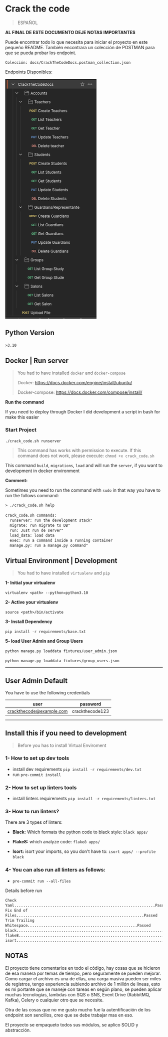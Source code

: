 # Crack the code
> ESPAÑOL

**AL FINAL DE ESTE DOCUMENTO DEJE NOTAS IMPORTANTES**

Puede encontrar todo lo que necesita para iniciar el proyecto en este pequeño README. También encontrara un colección de POSTMAN para que se pueda probar los endpoint.

```
Colección: docs/CrackTheCodeDocs.postman_collection.json
```
Endpoints Disponibles:

![Gato](docs/img/endpoints.png)

## Python Version
`>3.10`

## Docker | Run server
> You had to have installed  `docker` and `docker-compose`
>
> Docker: https://docs.docker.com/engine/install/ubuntu/
>
> Docker-compose: https://docs.docker.com/compose/install/

**Run the command**

If you need to deploy through Docker I did development a script in bash for make this easier

### Start Project

```
./crack_code.sh runserver
```

> This command has works with permission to execute.  If this command does not work, please execute: `chmod +x crack_code.sh`

This command `build`, `migrations`, `load` and will run the `server`, if you want to development in docker environment


**Comment:**

Sometimes you need to run the command with `sudo` in that way you have to run the follows command:

```
> ./crack_code.sh help

crack_code.sh commands:
  runserver: run the development stack"
  migrate: run migrate to DB"
  run: Just run de server"
  load_data: load data
  exec: run a command inside a running container
  manage.py: run a manage.py command"
```


## Virtual Environment | Development
> You had to have installed `virtualenv` and `pip`

**1- Initial your virtualenv**

`virtualenv <path> --python=python3.10`

**2- Active your virtualenv**

`source <path>/bin/activate`

**3- Install Dependency**

`pip install -r requirements/base.txt`


**5- load User Admin and Group Users**

`python manage.py loaddata fixtures/user_admin.json`


`python manage.py loaddata fixtures/group_users.json`
___


## User Admin Default

You have to use the following credentials

| user                      | password        |
|---------------------------|-----------------|
| crackthecode@example.com  | crackthecode123 |

___

## Install this if you need to development
> Before you has to install Virtual Enviroment

### 1- How to set up dev tools
* install dev requirements  `pip install -r requirements/dev.txt`
* run  `pre-commit install`

### 2- How to set up linters tools
* install linters requirements  `pip install -r requirements/linters.txt`

### 3- How to run linters?
There are 3 types of linters:

* **Black:** Which formats the python code to black style: `black apps/`

* **Flake8:** which analyze code: `flake8 apps/`

* **Isort:** isort your imports, so you don't have to: `isort apps/ --profile black`

### 4- You can also run all linters as follows:

* `pre-commit run --all-files`

Details before run
```
Check Yaml...............................................................Passed
Fix End of Files.........................................................Passed
Trim Trailing Whitespace.................................................Passed
black....................................................................Passed
flake8...................................................................Passed
isort....................................................................Passed
```

## NOTAS

El proyecto tiene comentarios en todo el código, hay cosas que se hicieron de esa manera por temas de tiempo, pero seguramente se pueden mejorar. Como cargar el archivo es una de ellas, una carga masiva pueden ser miles de registros, tengo experiencia subiendo archivo de 1 millón de lineas, esto es mi portante que se maneje con tareas en según plano, se pueden aplicar muchas tecnologías, lambdas con SQS o SNS, Event Drive (RabbitMQ, Kafka), Celery o cualquier otro que se necesite.

Otra de las cosas que no me gusto mucho fue la autentificación de los endpoint son sencillos, creo que se debe trabajar mas en eso.

El proyecto se empaqueto todos sus módulos, se aplico SOLID y abstracción.
